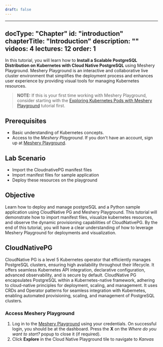 ```yaml
---
draft: false
---
```


---
docType: "Chapter"
id: "introduction"
chapterTitle: "Introduction"
description: ""
videos: 4
lectures: 12
order: 1
---

<ChapterStyle>

In this tutorial, you will learn how to **Install a Scalable PostgreSQL Distribution on Kubernetes with Cloud Native PostgreSQL** using Meshery Playground. Meshery Playground is an interactive and collaborative live cluster environment that simplifies the deployment process and enhances user experience by providing visual tools for managing Kubernetes resources.

> **NOTE:** If this is your first time working with Meshery Playground, consider starting with the [Exploring Kubernetes Pods with Meshery Playground](https://docs.meshery.io/guides/tutorials/kubernetes-pods) tutorial first.

<h2 class="chapter-sub-heading">Prerequisites</h2>

- Basic understanding of Kubernetes concepts.
- Access to the _Meshery Playground_. If you don't have an account, sign up at [Meshery Playground](https://play.meshery.io/).

<h2 class="chapter-sub-heading">Lab Scenario</h2>

- Import the CloudnativePG manifest files
- Import manifest files for sample application
- Deploy these resources on the playground


<h2 class="chapter-sub-heading">Objective</h2>

Learn how to deploy and manage postgreSQL and a Python sample application using CloudNative PG and Meshery Playground. This tutorial will demonstrate how to import manifest files, visualize kubernetes resources, and observe the dynamic provisioning capabilities of CloudNativePG. By the end of this tutorial, you will have a clear understanding of how to leverage Meshery Playground for deployments and visualization.

<h2 class="chapter-sub-heading">CloudNativePG</h2>

CloudNative PG is a level 5 Kubernetes operator that efficiently manages PostgreSQL clusters, ensuring high availability throughout their lifecycle. It offers seamless Kubernetes API integration, declarative configuration, 
advanced observability, and is secure by default.
CloudNative PG encapsulates PostgreSQL within a Kubernetes-native framework, adhering to cloud-native principles for deployment, 
scaling, and management. It uses CRDs and Operator patterns for seamless integration with Kubernetes, enabling automated provisioning, scaling, and management of PostgreSQL clusters.


<h3 class="chapter-sub-heading">Access Meshery Playground</h3>

1. Log in to the [Meshery Playground](https://cloud.layer5.io/) using your credentials. On successful login, you should be at the dashboard. Press the **X** on the _Where do you want to start?_ popup to close it (if required).
2. Click **Explore** in the Cloud Native Playground tile to navigate to _Kanvas_

</ChapterStyle>